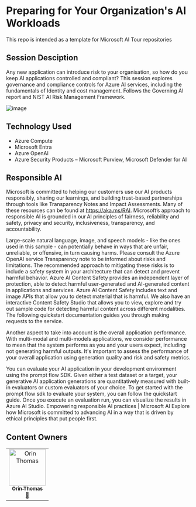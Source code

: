# Preparing for Your Organization's AI Workloads

This repo is intended as a template for Microsoft AI Tour repositories

## Session Desciption

Any new application can introduce risk to your organisation, so how do you keep AI applications controlled and compliant? This session explores governance and compliance controls for Azure AI services, including the fundamentals of Identity and cost management. Follows the Governing AI report and NIST AI Risk Management Framework.

![image](https://github.com/user-attachments/assets/01951241-93d2-4fe3-8672-f6f3c00a4f6d)


## Technology Used
- Azure Compute
- Microsoft Entra
- Azure OpenAI
- Azure Security Products – Microsoft Purview, Microsoft Defender for AI



## Responsible AI
Microsoft is committed to helping our customers use our AI products responsibly, sharing our learnings, and building trust-based partnerships through tools like Transparency Notes and Impact Assessments. Many of these resources can be found at https://aka.ms/RAI. Microsoft’s approach to responsible AI is grounded in our AI principles of fairness, reliability and safety, privacy and security, inclusiveness, transparency, and accountability.

Large-scale natural language, image, and speech models - like the ones used in this sample - can potentially behave in ways that are unfair, unreliable, or offensive, in turn causing harms. Please consult the Azure OpenAI service Transparency note to be informed about risks and limitations. The recommended approach to mitigating these risks is to include a safety system in your architecture that can detect and prevent harmful behavior. Azure AI Content Safety provides an independent layer of protection, able to detect harmful user-generated and AI-generated content in applications and services. Azure AI Content Safety includes text and image APIs that allow you to detect material that is harmful. We also have an interactive Content Safety Studio that allows you to view, explore and try out sample code for detecting harmful content across different modalities. The following quickstart documentation guides you through making requests to the service.

Another aspect to take into account is the overall application performance. With multi-modal and multi-models applications, we consider performance to mean that the system performs as you and your users expect, including not generating harmful outputs. It's important to assess the performance of your overall application using generation quality and risk and safety metrics.

You can evaluate your AI application in your development environment using the prompt flow SDK. Given either a test dataset or a target, your generative AI application generations are quantitatively measured with built-in evaluators or custom evaluators of your choice. To get started with the prompt flow sdk to evaluate your system, you can follow the quickstart guide. Once you execute an evaluation run, you can visualize the results in Azure AI Studio. Empowering responsible AI practices | Microsoft AI Explore how Microsoft is committed to advancing AI in a way that is driven by ethical principles that put people first.

## Content Owners

<!-- ALL-CONTRIBUTORS-LIST:START - Do not remove or modify this section -->

<table>
<tr>
    <td align="center"><a href="http://learnanalytics.microsoft.com">
        <img src="https://github.com/Orin-Thomas.png" width="100px;" alt="Orin Thomas"/><br />
        <sub><b>Orin Thomas
</b></sub></a><br />
            <a href="https://github.com/Orin-Thomas" title="talk">📢</a> 
    </td>
</tr></table>

<!-- ALL-CONTRIBUTORS-LIST:END -->

